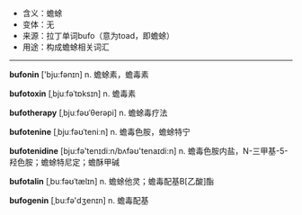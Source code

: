 - <span class="definition">含义：蟾蜍</span>
- <span class="definition">变体：无</span>
- <span class="definition">来源：拉丁单词bufo（意为toad，即蟾蜍）</span>
- <span class="definition">用途：构成蟾蜍相关词汇</span>

---

<span class="vocabulary">**bufonin**</span> ['bju:fәnɪn] n. 蟾蜍素，蟾毒素

<span class="vocabulary">**bufotoxin**</span> [ˌbjuːfəˈtɒksɪn] n. 蟾毒素

<span class="vocabulary">**bufotherapy**</span> [ˌbjuːfəʊˈθerəpi] n. 蟾蜍毒疗法

<span class="vocabulary">**bufotenine**</span> [ˌbjuːfəʊˈteniːn] n. 蟾毒色胺，蟾蜍特宁

<span class="vocabulary">**bufotenidine**</span> [bju:fә'tenɪdi:n/bʌfəʊ'tenaɪdi:n] n. 蟾毒色胺内盐，N-三甲基-5-羟色胺；蟾蜍特尼定；蟾酥甲碱

<span class="vocabulary">**bufotalin**</span> [ˌbuːfəʊˈtælɪn] n. 蟾蜍他灵；蟾毒配基B[乙酸]酯

<span class="vocabulary">**bufogenin**</span> [ˌbu:fә'dʒenɪn] n. 蟾毒配基


